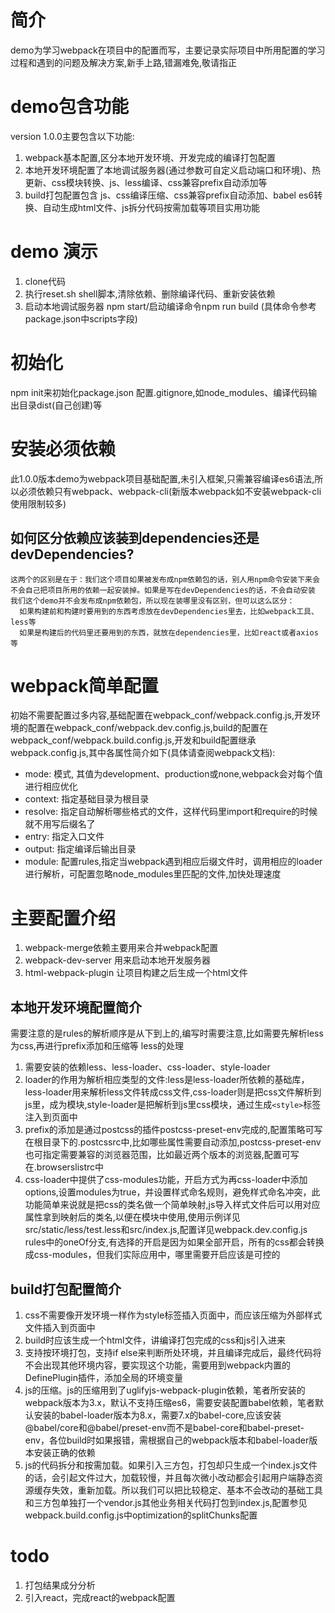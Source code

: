 # 简介
  demo为学习webpack在项目中的配置而写，主要记录实际项目中所用配置的学习过程和遇到的问题及解决方案,新手上路,错漏难免,敬请指正
  
# demo包含功能
  version 1.0.0主要包含以下功能:
  1. webpack基本配置,区分本地开发环境、开发完成的编译打包配置
  2. 本地开发环境配置了本地调试服务器(通过参数可自定义启动端口和环境)、热更新、css模块转换、js、less编译、css兼容prefix自动添加等
  3. build打包配置包含 js、css编译压缩、css兼容prefix自动添加、babel es6转换、自动生成html文件、js拆分代码按需加载等项目实用功能

# demo 演示
  1. clone代码
  2. 执行reset.sh shell脚本,清除依赖、删除编译代码、重新安装依赖
  3. 启动本地调试服务器 npm start/启动编译命令npm run build (具体命令参考package.json中scripts字段)

# 初始化
  npm init来初始化package.json
  配置.gitignore,如node_modules、编译代码输出目录dist(自己创建)等
  
# 安装必须依赖
  此1.0.0版本demo为webpack项目基础配置,未引入框架,只需兼容编译es6语法,所以必须依赖只有webpack、webpack-cli(新版本webpack如不安装webpack-cli使用限制较多)
## 如何区分依赖应该装到dependencies还是devDependencies?
    这两个的区别是在于：我们这个项目如果被发布成npm依赖包的话，别人用npm命令安装下来会不会自己把项目所用的依赖一起安装掉。如果是写在devDependencies的话，不会自动安装
    我们这个demo并不会发布成npm依赖包，所以现在装哪里没有区别，但可以这么区分：
      如果构建前和构建时要用到的东西考虑放在devDependencies里去，比如webpack工具、less等
      如果是构建后的代码里还要用到的东西，就放在dependencies里，比如react或者axios等
      
# webpack简单配置
  初始不需要配置过多内容,基础配置在webpack_conf/webpack.config.js,开发环境的配置在webpack_conf/webpack.dev.config.js,build的配置在webpack_conf/webpack.build.config.js,开发和build配置继承webpack.config.js,其中各属性简介如下(具体请查阅webpack文档):
  * mode: 模式, 其值为development、production或none,webpack会对每个值进行相应优化
  * context: 指定基础目录为根目录
  * resolve: 指定自动解析哪些格式的文件，这样代码里import和require的时候就不用写后缀名了
  * entry: 指定入口文件
  * output: 指定编译后输出目录
  * module: 配置rules,指定当webpack遇到相应后缀文件时，调用相应的loader进行解析，可配置忽略node_modules里匹配的文件,加快处理速度

# 主要配置介绍
  1. webpack-merge依赖主要用来合并webpack配置
  2. webpack-dev-server 用来启动本地开发服务器
  3. html-webpack-plugin 让项目构建之后生成一个html文件
## 本地开发环境配置简介
  需要注意的是rules的解析顺序是从下到上的,编写时需要注意,比如需要先解析less为css,再进行prefix添加和压缩等
  less的处理
  1. 需要安装的依赖less、less-loader、css-loader、style-loader
  2. loader的作用为解析相应类型的文件:less是less-loader所依赖的基础库，less-loader用来解析less文件转成css文件,css-loader则是把css文件解析到js里，成为模块,style-loader是把解析到js里css模块，通过生成`<style>`标签注入到页面中
  3. prefix的添加是通过postcss的插件postcss-preset-env完成的,配置策略可写在根目录下的.postcssrc中,比如哪些属性需要自动添加,postcss-preset-env也可指定需要兼容的浏览器范围，比如最近两个版本的浏览器,配置可写在.browserslistrc中
  4. css-loader中提供了css-modules功能，开启方式为再css-loader中添加options,设置modules为true，并设置样式命名规则，避免样式命名冲突，此功能简单来说就是把css的类名做一个简单映射,js导入样式文件后可以用对应属性拿到映射后的类名,以便在模块中使用,使用示例详见src/static/less/test.less和src/index.js,配置详见webpack.dev.config.js rules中的oneOf分支,有选择的开启是因为如果全部开启，所有的css都会转换成css-modules，但我们实际应用中，哪里需要开启应该是可控的
## build打包配置简介
  1. css不需要像开发环境一样作为style标签插入页面中，而应该压缩为外部样式文件插入到页面中
  2. build时应该生成一个html文件，讲编译打包完成的css和js引入进来
  3. 支持按环境打包，支持if else来判断所处环境，并且编译完成后，最终代码将不会出现其他环境内容，要实现这个功能，需要用到webpack内置的DefinePlugin插件，添加全局的环境变量
  4. js的压缩。js的压缩用到了uglifyjs-webpack-plugin依赖，笔者所安装的webpack版本为3.x，默认不支持压缩es6，需要安装配置babel依赖，笔者默认安装的babel-loader版本为8.x，需要7.x的babel-core,应该安装@babel/core和@babel/preset-env而不是babel-core和babel-preset-env，各位build时如果报错，需根据自己的webpack版本和babel-loader版本安装正确的依赖
  5. js的代码拆分和按需加载。如果引入三方包，打包却只生成一个index.js文件的话，会引起文件过大，加载较慢，并且每次微小改动都会引起用户端静态资源缓存失效，重新加载。所以我们可以把比较稳定、基本不会改动的基础工具和三方包单独打一个vendor.js其他业务相关代码打包到index.js,配置参见webpack.build.config.js中optimization的splitChunks配置
    
# todo
  1. 打包结果成分分析
  2. 引入react，完成react的webpack配置

  


